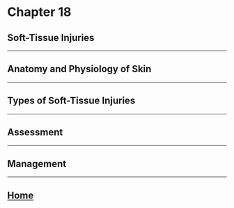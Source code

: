 # Chapter 18
## Soft-Tissue Injuries

---

## Anatomy and Physiology of Skin

---

## Types of Soft-Tissue Injuries

---

## Assessment

---

## Management

---

## [Home](./index.html)
